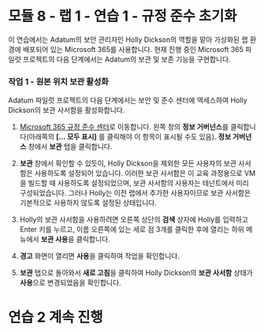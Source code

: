 ﻿# 모듈 8 - 랩 1 - 연습 1 - 규정 준수 초기화 

이 연습에서는 Adatum의 보안 관리자인 Holly Dickson의 역할을 맡아 가상화된 랩 환경에 배포되어 있는 Microsoft 365를 사용합니다. 현재 진행 중인 Microsoft 365 파일럿 프로젝트의 다음 단계에서는 Adatum의 보관 및 보존 기능을 구현합니다.  

### 작업 1 - 원본 위치 보관 활성화

Adatum 파일럿 프로젝트의 다음 단계에서는 보안 및 준수 센터에 액세스하여 Holly Dickson의 보관 사서함을 활성화합니다.   

1. [Microsoft 365 규정 준수 센터](https://compliance.microsoft.com/)로 이동합니다. 왼쪽 창의 **정보 거버넌스**를 클릭합니다(아래쪽의 **[... 모두 표시]** 를 클릭해야 이 항목이 표시될 수도 있음). **정보 거버넌스** 창에서 **보관** 탭을 클릭합니다. 

3. **보관** 창에서 확인할 수 있듯이, Holly Dickson을 제외한 모든 사용자의 보관 사서함은 사용하도록 설정되어 있습니다. 이러한 보관 사서함은 이 교육 과정용으로 VM을 빌드할 때 사용하도록 설정되었으며, 보관 사서함의 사용자는 테넌트에서 미리 구성되었습니다. 그러나 Holly는 이전 랩에서 추가한 사용자이므로 보관 사서함은 기본적으로 사용하지 않도록 설정된 상태입니다.

4. Holly의 보관 사서함을 사용하려면 오른쪽 상단의 **검색** 상자에 Holly를 입력하고 Enter 키를 누르고, 이름 오른쪽에 있는 세로 점 3개를 클릭한 후에 열리는 하위 메뉴에서 **보관 사용**을 클릭합니다. 

5. **경고** 화면이 열리면 **사용**을 클릭하여 작업을 확인합니다. 

1. **보관** 탭으로 돌아와서 **새로 고침**을 클릭하여 Holly Dickson의 **보관 사서함** 상태가 **사용**으로 변경되었음을 확인합니다.

# 연습 2 계속 진행
